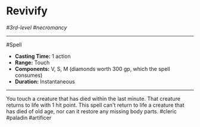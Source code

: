 # Revivify
*#3rd-level #necromancy*
___ 
#Spell
- **Casting Time:** 1 action
- **Range:** Touch
- **Components:** V, S, M (diamonds worth 300 gp, which the spell consumes)
- **Duration:** Instantaneous
---
You touch a creature that has died within the last minute. That creature returns to life with 1 hit point. This spell can't return to life a creature that has died of old age, nor can it restore any missing body parts.
#cleric
#paladin
#artificer